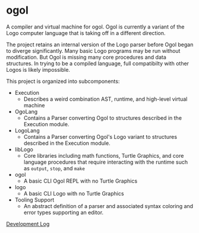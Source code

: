 # ogol

A compiler and virtual machine for ogol. Ogol is currently a variant of the Logo computer language that is taking off in a different direction.

The project retains an internal version of the Logo parser before Ogol began to diverge significantly. Many basic Logo programs may be run without modification. But Ogol is missing many core procedures and data structures. In trying to be a compiled language, full compatibilty with other Logos is likely impossible.

This project is organized into subcomponents:

- Execution
  - Describes a weird combination AST, runtime, and high-level virtual machine
- OgoLang
  - Contains a Parser converting Ogol to structures described in the Execution module.
- LogoLang
  - Contains a Parser converting Ogol's Logo variant to structures described in the Execution module.
- libLogo
  - Core libraries including math functions, Turtle Graphics, and  core language procedures that require interacting with the runtime such as `output`, `stop`, and `make`
- ogol
  - A basic CLI Ogol REPL with no Turtle Graphics
- logo
  - A basic CLI Logo with no Turtle Graphics
- Tooling Support
  - An abstract definition of a parser and associated syntax coloring and error types supporting an editor.    

[Development Log](Log.md)
